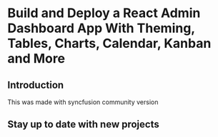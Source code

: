 # Build and Deploy a React Admin Dashboard App With Theming, Tables, Charts, Calendar, Kanban and More


## Introduction
This was made with syncfusion community version

## Stay up to date with new projects
